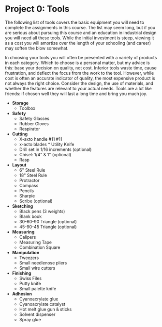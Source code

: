 # Project 0: Tools

The following list of tools covers the basic equipment you will need to complete the assignments in this course.  The list may seem long, but if you are serious about pursuing this course and an education in industrial design you will need all these tools.  While the initial investment is steep, viewing it as a cost you will amortize over the length of your schooling (and career) may soften the blow somewhat.

In choosing your tools you will often be presented with a variety of products in each category.   Which to choose is a personal matter, but my advice is this: base your decision on quality, not cost.  Inferior tools waste time, cause frustration, and deflect the focus from the work to the tool.  However, while cost is often an accurate indicator of quality, the most expensive product is not always the right choice.  Consider the design, the use of materials, and whether the features are relevant to your actual needs.  Tools are a lot like friends: if chosen well they will last a long time and bring you much joy.

* **Storage**      
  * Toolbox
* **Safety**       
  * Safety Glasses 
  * Rubber Gloves 
  * Respirator 
* **Cutting**      
  * X-axto handle #11 #11 
  * x-acto blades * Utility Knife  
  * Drill set in 1/16 increments (optional)  
  * Chisel: 1/4" & 1" (optional) 
  * Rasp
* **Layout**       
  * 6" Steel Rule 
  * 18" Steel Rule 
  * Protractor 
  * Compass 
  * Pencils 
  * Sharpie 
  * Scribe (optional)                 
* **Sketching**    
  * Black pens (3 weights) 
  * Blank book 
  * 30-60-90 Triangle (optional) 
  * 45-90-45 Triangle (optional)       
* **Measuring**    
  * Calipers 
  * Measuring Tape 
  * Combination Square                                                        
* **Manipulation** 
  * Tweezers 
  * Small needlenose pliers 
  * Small wire cutters                                               
* **Finishing**    
  * Swiss Files 
  * Putty knife 
  * Small palette knife                                                       
* **Adhesion**     
  * Cyanoacrylate glue 
  * Cyanoacrylate catalyst 
  * Hot melt glue gun & sticks 
  * Solvent dispenser  
  * Spray glue
